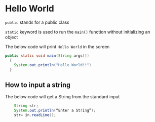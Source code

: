 # Hello World

`public` stands for a public class

`static` keyword is used to run the `main()` function without initializing an object

The below code will print `Hello World` in the screen

```java
public static void main(String args[])
  {
    System.out.println("Hello World!!")
  }
```

## How to input a string

The below code will get a String from the standard input

```java
	String str;
	System.out.println(“Enter a String”);
	str= in.readLine();
```

